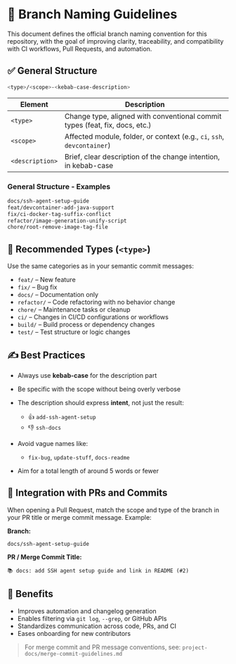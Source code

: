 # 🌿 Branch Naming Guidelines

This document defines the official branch naming convention for this repository, with the goal of improving clarity, traceability, and compatibility with CI workflows, Pull Requests, and automation.

## ✅ General Structure

```bash
<type>/<scope>-<kebab-case-description>
```

| Element         | Description                                                                 |
| --------------- | --------------------------------------------------------------------------- |
| `<type>`        | Change type, aligned with conventional commit types (feat, fix, docs, etc.) |
| `<scope>`       | Affected module, folder, or context (e.g., `ci`, `ssh`, `devcontainer`)     |
| `<description>` | Brief, clear description of the change intention, in kebab-case             |

### General Structure - Examples

```bash
docs/ssh-agent-setup-guide
feat/devcontainer-add-java-support
fix/ci-docker-tag-suffix-conflict
refactor/image-generation-unify-script
chore/root-remove-image-tag-file
```

## 📖 Recommended Types (`<type>`)

Use the same categories as in your semantic commit messages:

* `feat/` – New feature
* `fix/` – Bug fix
* `docs/` – Documentation only
* `refactor/` – Code refactoring with no behavior change
* `chore/` – Maintenance tasks or cleanup
* `ci/` – Changes in CI/CD configurations or workflows
* `build/` – Build process or dependency changes
* `test/` – Test structure or logic changes

## ✍️ Best Practices

* Always use **kebab-case** for the description part

* Be specific with the scope without being overly verbose

* The description should express **intent**, not just the result:

  * 👍 `add-ssh-agent-setup`
  * 👎 `ssh-docs`

* Avoid vague names like:

  * `fix-bug`, `update-stuff`, `docs-readme`

* Aim for a total length of around 5 words or fewer

## 🔄 Integration with PRs and Commits

When opening a Pull Request, match the scope and type of the branch in your PR title or merge commit message. Example:

**Branch:**

```text
docs/ssh-agent-setup-guide
```

**PR / Merge Commit Title:**

```text
📚 docs: add SSH agent setup guide and link in README (#2)
```

## 🧠 Benefits

* Improves automation and changelog generation
* Enables filtering via `git log`, `--grep`, or GitHub APIs
* Standardizes communication across code, PRs, and CI
* Eases onboarding for new contributors

> For merge commit and PR message conventions, see: `project-docs/merge-commit-guidelines.md`
